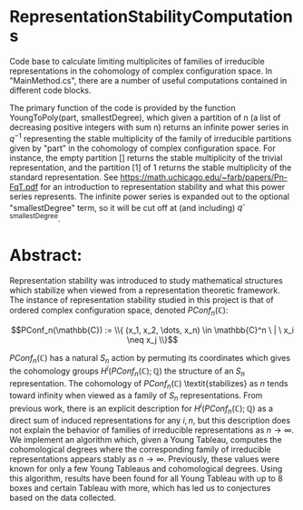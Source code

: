 # RepresentationStabilityComputations
Code base to calculate limiting multiplicites of families of irreducible representations in the cohomology of complex configuration space. 
In "MainMethod.cs", there are a number of useful computations contained in different code blocks. 

The primary function of the code is provided by the function YoungToPoly(part, smallestDegree), which given a partition of n (a list of decreasing positive integers
with sum n) returns an infinite power series in $q^{-1}$ representing the stable multiplicity of the family of irreducible partitions given by "part" in the
cohomology of complex configuration space. For instance, the empty partition [] returns the stable multiplicity of the trivial representation, and the partition [1]
of 1 returns the stable multiplicity of the standard representation. See https://math.uchicago.edu/~farb/papers/Pn-FqT.pdf for an introduction to representation
stability and what this power series represents. 
The infinite power series is expanded out to the optional "smallestDegree" term, so it will be cut off at (and including) $q^\text{-smallestDegree}$.

# Abstract:
Representation stability was introduced to study mathematical structures which stabilize when viewed from a representation theoretic framework. 
The instance of representation stability studied in this project is that of ordered complex configuration space, denoted $PConf_n(\mathbb{C})$:

$$PConf_n(\mathbb{C}) := \\{ (x_1, x_2, \dots, x_n) \in \mathbb{C}^n \ | \ x_i \neq x_j \\}$$

$PConf_n(\mathbb{C})$ has a natural $S_n$ action by permuting its coordinates which gives the cohomology groups $H^i(PConf_n(\mathbb{C});\mathbb{Q})$ the structure of an $S_n$ representation. 
The cohomology of $PConf_n(\mathbb{C})$ \textit{stabilizes} as $n$ tends toward infinity when viewed as a family of $S_n$ representations. From previous work, there is an 
explicit description for $H^i(PConf_n(\mathbb{C});\mathbb{Q})$ as a direct sum of induced representations for any $i, n$, but this description does not explain the behavior of 
families of irreducible representations as $n\to\infty$. We implement an algorithm which, given a Young Tableau, computes the cohomological degrees where the 
corresponding family of irreducible representations appears stably as $n\to\infty$. Previously, these values were known for only a few Young Tableaus and cohomological 
degrees. Using this algorithm, results have been found for all Young Tableau with up to 8 boxes and certain Tableau with more, which has led us to conjectures based on 
the data collected.


